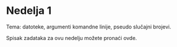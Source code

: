 # Nedelja 1
Tema: datoteke, argumenti komandne linije, pseudo slučajni brojevi.

Spisak zadataka za ovu nedelju možete pronaći ovde.

